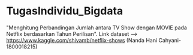# TugasIndividu_Bigdata
"Menghitung Perbandingan Jumlah antara TV Show dengan MOVIE pada Netflix berdasarkan Tahun Perilisan". Link dataset --> https://www.kaggle.com/shivamb/netflix-shows
(Nanda Hani Cahyani-1800018215)
